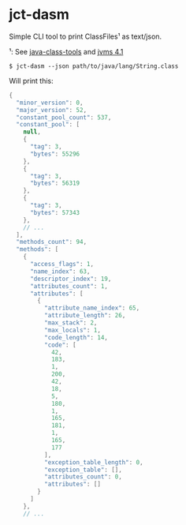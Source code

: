 # jct-dasm

Simple CLI tool to print ClassFiles¹ as text/json.

¹: See [java-class-tools](https://github.com/leonardosnt/java-class-tools) and [jvms 4.1](https://docs.oracle.com/javase/specs/jvms/se8/html/jvms-4.html#jvms-4.1)

``$ jct-dasm --json path/to/java/lang/String.class``

Will print this:

```java
{
  "minor_version": 0,
  "major_version": 52,
  "constant_pool_count": 537,
  "constant_pool": [
    null,
    {
      "tag": 3,
      "bytes": 55296
    },
    {
      "tag": 3,
      "bytes": 56319
    },
    {
      "tag": 3,
      "bytes": 57343
    },
    // ...
  ],
  "methods_count": 94,
  "methods": [
    {
      "access_flags": 1,
      "name_index": 63,
      "descriptor_index": 19,
      "attributes_count": 1,
      "attributes": [
        {
          "attribute_name_index": 65,
          "attribute_length": 26,
          "max_stack": 2,
          "max_locals": 1,
          "code_length": 14,
          "code": [
            42,
            183,
            1,
            200,
            42,
            18,
            5,
            180,
            1,
            165,
            181,
            1,
            165,
            177
          ],
          "exception_table_length": 0,
          "exception_table": [],
          "attributes_count": 0,
          "attributes": []
        }
      ]
    },
    // ...
```
